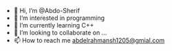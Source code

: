 - 👋 Hi, I’m @Abdo-Sherif
- 👀 I’m interested in programming
- 🌱 I’m currently learning C++
- 💞️ I’m looking to collaborate on ...
- 📫 How to reach me abdelrahmansh1205@gmial.com

<!---
Abdo-Sherif/Abdo-Sherif is a ✨ special ✨ repository because its `README.md` (this file) appears on your GitHub profile.
You can click the Preview link to take a look at your changes.
--->
